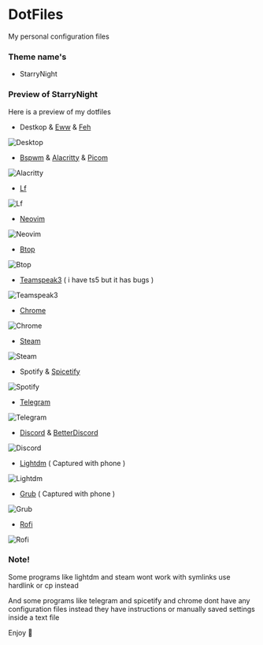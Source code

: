 # DotFiles

My personal configuration files

### Theme name's

- StarryNight

### Preview of StarryNight

Here is a preview of my dotfiles 

- Destkop & [Eww](StarryNight/home/murphy/.config/eww) & [Feh](StarryNight/home/murphy/.local/bin/fehbg)

![Desktop](https://i.imgur.com/VndlPMT.png)

- [Bspwm](StarryNight/home/murphy/.config/bspwm) & [Alacritty](StarryNight/home/murphy/.config/alacritty) & [Picom](StarryNight/home/murphy/.config/picom)

![Alacritty](https://i.imgur.com/ZYnJveF.png)

- [Lf](StarryNight/home/murphy/.config/lf)

![Lf](https://i.imgur.com/BAWMaX8.png)

- [Neovim](StarryNight/home/murphy/.config/nvim)

![Neovim](https://i.imgur.com/Cy7HNa5.png)

- [Btop](StarryNight/home/murphy/.config/btop)

![Btop](https://i.imgur.com/nsdBVsW.png)

- [Teamspeak3](StarryNight/home/murphy/.ts3client) ( i have ts5 but it has bugs )

![Teamspeak3](https://i.imgur.com/3nUFOpz.png)

- [Chrome](StarryNight/home/murphy/.config/google-chrome)

![Chrome](https://i.imgur.com/EWymGnC.png)

- [Steam](StarryNight/home/murphy/.local/share/Steam)

![Steam](https://i.imgur.com/OAXdC5V.png)

- Spotify & [Spicetify](StarryNight/home/murphy/.config/spicetify) 

![Spotify](https://i.imgur.com/RemWpjA.png)

- [Telegram](StarryNight/usr/share/TelegramDesktop)

![Telegram](https://i.imgur.com/bo74BgQ.png)

- [Discord](StarryNight/home/murphy/.config/discord) & [BetterDiscord](StarryNight/home/murphy/.config/BetterDiscord)

![Discord](https://i.imgur.com/1I785LJ.png)

- [Lightdm](StarryNight/etc/lightdm) ( Captured with phone )

![Lightdm](https://i.imgur.com/SJuXh7d.jpg)

- [Grub](StarryNight/usr/share/grub) ( Captured with phone )

![Grub](https://i.imgur.com/9WC7KPS.jpg)

- [Rofi](StarryNight/home/murphy/.config/rofi)

![Rofi](https://i.imgur.com/zGHMBOg.gif)

### Note!

Some programs like lightdm and steam wont work with symlinks use hardlink or cp instead

And some programs like telegram and spicetify and chrome dont have any configuration files instead they have instructions or manually saved settings inside a text file

Enjoy 🫠
